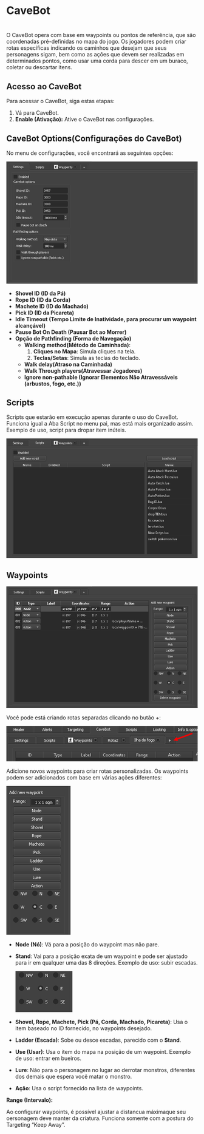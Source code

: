 # CaveBot

# 

O CaveBot opera com base em waypoints ou pontos de referência, que são coordenadas pré-definidas no mapa do jogo. Os jogadores podem criar rotas específicas indicando os caminhos que desejam que seus personagens sigam, bem como as ações que devem ser realizadas em determinados pontos, como usar uma corda para descer em um buraco, coletar ou descartar itens.

## **Acesso ao CaveBot**

Para acessar o CaveBot, siga estas etapas:

1. Vá para CaveBot.
2. **Enable (Ativação):** Ative o CaveBot nas configurações.

## **CaveBot Options(Configurações do CaveBot)**

No menu de configurações, você encontrará as seguintes opções:

![Untitled](CaveBot%209dedb72a057748f5921d8742b67df2d9/Untitled.png)

- **Shovel ID (ID da Pá)**
- **Rope ID (ID da Corda)**
- **Machete ID (ID do Machado)**
- **Pick ID (ID da Picareta)**
- **Idle Timeout (Tempo Limite de Inatividade, para procurar um waypoint alcançável)**
- **Pause Bot On Death (Pausar Bot ao Morrer)**
- **Opção de Pathfinding (Forma de Navegação)**
    - **Walking method(Método de Caminhada)**:
        1. **Cliques no Mapa**: Simula cliques na tela.
        2. **Teclas/Setas**: Simula as teclas do teclado.
    - **Walk delay(Atraso na Caminhada)**
    - **Walk Through players(Atravessar Jogadores)**
    - **Ignore non-pathable (Ignorar Elementos Não Atravessáveis (arbustos, fogo, etc.))**

## **Scripts**

Scripts que estarão em execução apenas durante o uso do CaveBot. Funciona igual a Aba Script no menu pai, mas está mais organizado assim. Exemplo de uso, script para dropar item inúteis. 

![Untitled](CaveBot%209dedb72a057748f5921d8742b67df2d9/Untitled%201.png)

## **Waypoints**

![Untitled](CaveBot%209dedb72a057748f5921d8742b67df2d9/Untitled%202.png)

Você pode está criando rotas separadas clicando no butão +:

![Untitled](CaveBot%209dedb72a057748f5921d8742b67df2d9/Untitled%203.png)

Adicione novos waypoints para criar rotas personalizadas. Os waypoints podem ser adicionados com base em várias ações diferentes:

![Untitled](CaveBot%209dedb72a057748f5921d8742b67df2d9/Untitled%204.png)

- **Node (Nó)**: Vá para a posição do waypoint mas não pare.
- **Stand**: Vai para a posição exata de um waypoint e pode ser ajustado para ir em qualquer uma das 8 direções. Exemplo de uso: subir escadas.
    
    ![Untitled](CaveBot%209dedb72a057748f5921d8742b67df2d9/Untitled%205.png)
    
- **Shovel, Rope, Machete, Pick (Pá, Corda, Machado, Picareta)**: Usa o item baseado no ID fornecido, no waypoints desejado.
- **Ladder (Escada)**: Sobe ou desce escadas, parecido com o **Stand**.
- **Use (Usar)**: Usa o item do mapa na posição de um waypoint. Exemplo de uso: entrar em bueiros.
- **Lure**: Não para o personagem no lugar ao derrotar monstros, diferentes dos demais que espera você matar o monstro.
- **Ação**: Usa o script fornecido na lista de waypoints.

**Range (Intervalo):**

Ao configurar waypoints, é possível ajustar a distancua máximaque seu oersonagem deve manter da criatura. Funciona somente com a postura do Targeting “Keep Away”.